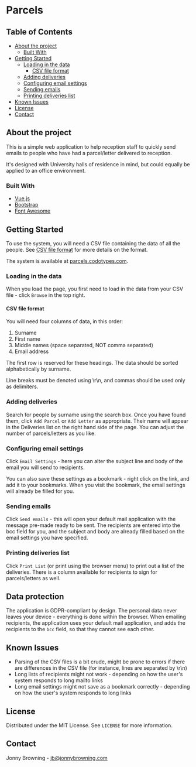 # Parcels

## Table of Contents

  - [About the project](#about-the-project)
    - [Built With](#built-with)
  - [Getting Started](#getting-started)
    - [Loading in the data](#loading-in-the-data)
      - [CSV file format](#csv-file-format)
    - [Adding deliveries](#adding-deliveries)
    - [Configuring email settings](#configuring-email-settings)
    - [Sending emails](#sending-emails)
    - [Printing deliveries list](#printing-deliveries-list)
  - [Known Issues](#known-issues)
  - [License](#license)
  - [Contact](#contact)

## About the project

This is a simple web application to help reception staff to quickly send emails to people who have had a parcel/letter delivered to reception. 

It's designed with University halls of residence in mind, but could equally be applied to an office environment.

### Built With

* [Vue.js](https://vuejs.org)
* [Bootstrap](https://getbootstrap.com)
* [Font Awesome](https://fontawesome.com)

## Getting Started

To use the system, you will need a CSV file containing the data of all the people. See [CSV file format](#csv-file-format) for more details on the format.

The system is available at [parcels.codotypes.com](https://parcels.codotypes.com).

### Loading in the data

When you load the page, you first need to load in the data from your CSV file - click `Browse` in the top right.

#### CSV file format

You will need four columns of data, in this order:

1. Surname
2. First name
3. Middle names (space separated, NOT comma separated)
4. Email address

The first row is reserved for these headings. The data should be sorted alphabetically by surname.

Line breaks must be denoted using \r\n, and commas should be used only as delimiters.

### Adding deliveries

Search for people by surname using the search box. Once you have found them, click `Add Parcel` or `Add Letter` as appropriate. Their name will appear in the Deliveries list on the right hand side of the page. You can adjust the number of parcels/letters as you like.

### Configuring email settings

Click `Email Settings` - here you can alter the subject line and body of the email you will send to recipients.

You can also save these settings as a bookmark - right click on the link, and add it to your bookmarks. When you visit the bookmark, the email settings will already be filled for you.

### Sending emails

Click `Send emails` - this will open your default mail application with the message pre-made ready to be sent. The recipients are entered into the bcc field for you, and the subject and body are already filled based on the email settings you have specified.

### Printing deliveries list

Click `Print List` (or print using the browser menu) to print out a list of the deliveries. There is a column available for recipients to sign for parcels/letters as well.

## Data protection

The application is GDPR-compliant by design. The personal data never leaves your device - everything is done within the browser. When emailing recipients, the application uses your default mail application, and adds the recipients to the `bcc` field, so that they cannot see each other.

## Known Issues

* Parsing of the CSV files is a bit crude, might be prone to errors if there are differences in the CSV file (for instance, lines are separated by \r\n)
* Long lists of recipients might not work - depending on how the user's system responds to long mailto links
* Long email settings might not save as a bookmark correctly - depending on how the user's system responds to long links

## License

Distributed under the MIT License. See `LICENSE` for more information.

## Contact

Jonny Browning - jb@jonnybrowning.com
